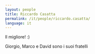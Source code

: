 ```yaml
---
layout: people
title: Riccardo Casatta
permalink: /it/people/riccardo.casatta/
language: it
---
```


Il migliore! :)

Giorgio, Marco e David sono i suoi fratelli
